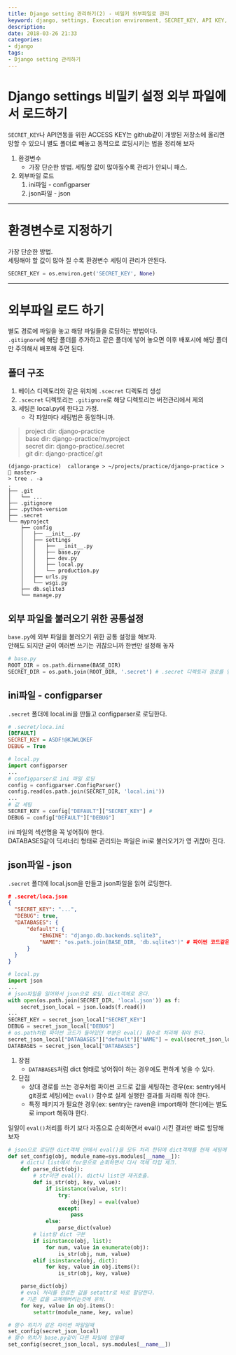 ```yaml
---
title: Django setting 관리하기(2) - 비밀키 외부파일로 관리
keyword: django, settings, Execution environment, SECRET_KEY, API KEY, configparser, ini, json
description: 
date: 2018-03-26 21:33
categories:
- django
tags:
- Django setting 관리하기
---
```

# Django settings 비밀키 설정 외부 파일에서 로드하기
`SECRET_KEY`나 API연동을 위한 ACCESS KEY는 github같이 개방된 저장소에 올리면 망할 수 있으니 별도 폴더로 빼놓고 동적으로 로딩시키는 법을 정리해 보자

1. 환경변수
    - 가장 단순한 방법. 세팅할 값이 많아질수록 관리가 안되니 패스.
2. 외부파일 로드
    1. ini파일 - configparser
    2. json파일 - json

---

# 환경변수로 지정하기
가장 단순한 방법.  
세팅해야 할 값이 많아 질 수록 환경변수 세팅이 관리가 안된다.

```python
SECRET_KEY = os.environ.get('SECRET_KEY', None)
```

---

# 외부파일 로드 하기
별도 경로에 파일을 놓고 해당 파일들을 로딩하는 방법이다.  
`.gitignore`에 해당 폴더를 추가하고 같은 폴더에 넣어 놓으면 이후 배포시에 해당 폴더만 주의해서 배포해 주면 된다.

## 폴더 구조
1. 베이스 디렉토리와 같은 위치에 `.scecret` 디렉토리 생성
2. `.scecret` 디렉토리는 `.gitignore`로 해당 디렉토리는 버전관리에서 제외
3. 세팅은 local.py에 한다고 가정.
    - 각 파일마다 세팅법은 동일하니까.

>project dir: django-practice  
>base dir: django-practice/myproject  
>secret dir: django-practice/.secret  
>git dir: django-practice/.git  

```shell
(django-practice)  callorange > ~/projects/practice/django-practice >  master>
> tree . -a
.
├── .git
│   └── ...
├── .gitignore
├── .python-version
├── .secret
└── myproject
    ├── config
    │   ├── __init__.py
    │   ├── settings
    │   │   ├── __init__.py
    │   │   ├── base.py
    │   │   ├── dev.py
    │   │   ├── local.py
    │   │   └── production.py
    │   ├── urls.py
    │   └── wsgi.py
    ├── db.sqlite3
    └── manage.py
```

## 외부 파일을 불러오기 위한 공통설정
`base.py`에 외부 파일을 불러오기 위한 공통 설정을 해보자.  
안해도 되지만 굳이 여러번 쓰기는 귀찮으니까 한번만 설정해 놓자

```python
# base.py
ROOT_DIR = os.path.dirname(BASE_DIR)
SECRET_DIR = os.path.join(ROOT_DIR, '.secret') # .secret 디렉토리 경로를 얻어왔다.
```

## ini파일 - configparser
`.secret` 폴더에 local.ini을 만들고 configparser로 로딩한다.

```ini
# .secret/loca.ini
[DEFAULT]
SECRET_KEY = ASDF!@KJWLQKEF
DEBUG = True
```

```python
# local.py
import configparser
...
# configparser로 ini 파일 로딩
config = configparser.ConfigParser()
config.read(os.path.join(SECRET_DIR, 'local.ini'))
...
# 값 세팅
SECRET_KEY = config["DEFAULT"]["SECRET_KEY"] #
DEBUG = config["DEFAULT"]["DEBUG"]
```

ini 파일의 섹션명을 꼭 넣어줘야 한다.  
DATABASES같이 딕셔너리 형태로 관리되는 파일은 ini로 불러오기가 영 귀찮아 진다.

## json파일 - json
`.secret` 폴더에 local.json을 만들고 json파일을 읽어 로딩한다.

```json
# .secret/loca.json
{
  "SECRET_KEY": "...",
  "DEBUG": true,
  "DATABASES": {
      "default": {
          "ENGINE": "django.db.backends.sqlite3",
          "NAME": "os.path.join(BASE_DIR, 'db.sqlite3')" # 파이썬 코드같은 경우 일단 텍스트로 넣는다
      }
  }
}
```

```python
# local.py
import json
...
# json파일을 일어와서 json으로 로딩. dict객체로 온다.
with open(os.path.join(SECRET_DIR, 'local.json')) as f:
    secret_json_local = json.loads(f.read())
...
SECRET_KEY = secret_json_local["SECRET_KEY"]
DEBUG = secret_json_local["DEBUG"]
# os.path처럼 파이썬 코드가 들어있던 부분은 eval() 함수로 처리해 줘야 한다.
secret_json_local["DATABASES"]["default"]["NAME"] = eval(secret_json_local["DATABASES"]["default"]["NAME"])
DATABASES = secret_json_local["DATABASES"]
```

1. 장점
    - `DATABASES`처럼 dict 형태로 넣어줘야 하는 경우에도 편하게 넣을 수 있다.  
2. 단점
    - 상대 경로를 쓰는 경우처럼 파이썬 코드로 값을 세팅하는 경우(ex: sentry에서 git경로 세팅)에는 `eval()` 함수로 실제 실행한 결과를 처리해 줘야 한다.
    - 특정 패키지가 필요한 경우(ex: sentry는 raven을 import해야 한다)에는 별도로 import 해줘야 한다.

일일이 `eval()`처리를 하기 보다 자동으로 순회하면서 eval() 시킨 결과만 바로 할당해 보자

```python
# json으로 로딩한 dict객체 안에서 eval()을 모두 처리 한뒤에 dict객체를 현재 세팅에 할당하는 함수
def set_config(obj, module_name=sys.modules[__name__]):
    # dict나 list에서 for문으로 순회하면서 다시 객체 타입 체크.
    def parse_dict(obj):
        # str이면 eval(). dict나 list면 재귀호출.
        def is_str(obj, key, value):
            if isinstance(value, str):
                try:
                    obj[key] = eval(value)
                except:
                    pass
            else:
                parse_dict(value)
        # list랑 dict 구분
        if isinstance(obj, list):
            for num, value in enumerate(obj):
                is_str(obj, num, value)
        elif isinstance(obj, dict):
            for key, value in obj.items():
                is_str(obj, key, value)

    parse_dict(obj)
    # eval 처리를 완료한 값을 setattr로 바로 할당한다.
    # 기존 값을 교체해버리는것에 유의.
    for key, value in obj.items():
        setattr(module_name, key, value)

# 함수 위치가 같은 파이썬 파일일때
set_config(secret_json_local)
# 함수 위치가 base.py같이 다른 파일에 있을때
set_config(secret_json_local, sys.modules[__name__])
```

